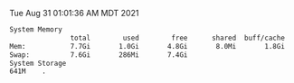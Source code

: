 Tue Aug 31 01:01:36 AM MDT 2021
```bash
System Memory
               total        used        free      shared  buff/cache   available
Mem:           7.7Gi       1.0Gi       4.8Gi       8.0Mi       1.8Gi       6.4Gi
Swap:          7.6Gi       286Mi       7.4Gi
System Storage
641M	.
```
